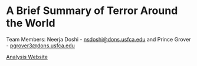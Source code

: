 #  A Brief Summary of Terror Around the World

Team Members:
Neerja Doshi -  nsdoshi@dons.usfca.edu  and
Prince Grover -  pgrover3@dons.usfca.edu


[Analysis Website](https://neerjad.github.io/global-terrorism-analysis/)

